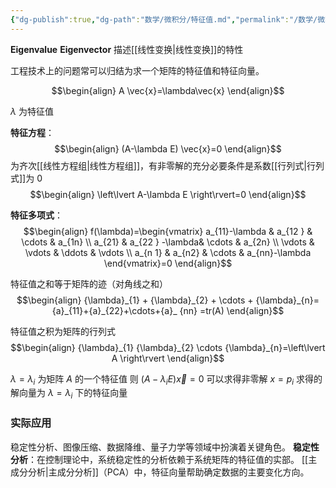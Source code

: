 ```yaml
---
{"dg-publish":true,"dg-path":"数学/微积分/特征值.md","permalink":"/数学/微积分/特征值/","dgPassFrontmatter":true,"noteIcon":"","created":"2024-04-16T13:01:27.430+08:00","updated":"2024-08-08T17:37:55.706+08:00"}
---
```


**Eigenvalue**   **Eigenvector**
描述[[线性变换\|线性变换]]的特性

工程技术上的问题常可以归结为求一个矩阵的特征值和特征向量。

$$\begin{align}
A \vec{x}=\lambda\vec{x}
\end{align}$$

$\lambda$ 为特征值

**特征方程**：
$$\begin{align}
(A-\lambda E) \vec{x}=0
\end{align}$$
为齐次[[线性方程组\|线性方程组]]，有非零解的充分必要条件是系数[[行列式\|行列式]]为 0
$$\begin{align}
\left\lvert  A-\lambda E \right\rvert=0
\end{align}$$

**特征多项式**：
$$\begin{align}
f(\lambda)=\begin{vmatrix}
a_{11}-\lambda & a_{12 } & \cdots & a_{1n} \\
a_{21} & a_{22 } -\lambda& \cdots & a_{2n} \\
\vdots  &  \vdots  & \ddots  & \vdots \\
a_{n 1} & a_{n2} & \cdots  & a_{nn}-\lambda
\end{vmatrix}=0
\end{align}$$

特征值之和等于矩阵的迹（对角线之和）
$$\begin{align}
{\lambda}_{1} + {\lambda}_{2} + \cdots +  {\lambda}_{n}={a}_{11}+{a}_{22}+\cdots+{a}_ {nn} =tr(A)
\end{align}$$

特征值之积为矩阵的行列式
$$\begin{align}
{\lambda}_{1}  {\lambda}_{2}  \cdots   {\lambda}_{n}=\left\lvert  A \right\rvert
\end{align}$$


$\lambda=\lambda_{i}$ 为矩阵 $A$ 的一个特征值
则 $(A-\lambda_{i}E) \vec{x}=0$ 可以求得非零解 $x=p_{i}$
求得的解向量为 $\lambda=\lambda_{i}$ 下的特征向量




### 实际应用
稳定性分析、图像压缩、数据降维、量子力学等领域中扮演着关键角色。
**稳定性分析**：在控制理论中，系统稳定性的分析依赖于系统矩阵的特征值的实部。
[[主成分分析\|主成分分析]]（PCA）中，特征向量帮助确定数据的主要变化方向。



